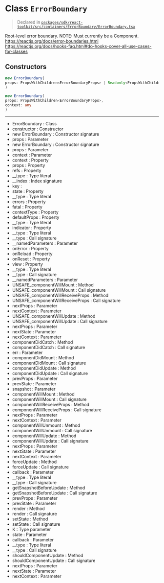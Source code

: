 # Class `ErrorBoundary`
> Declared in [`packages/sdk/react-toolkit/src/containers/ErrorBoundary/ErrorBoundary.tsx`](https://github.com/dxos/protocols/blob/main/packages/sdk/react-toolkit/src/containers/ErrorBoundary/ErrorBoundary.tsx#L33)

Root-level error boundary.
NOTE: Must currently be a Component.
https://reactjs.org/docs/error-boundaries.html
https://reactjs.org/docs/hooks-faq.html#do-hooks-cover-all-use-cases-for-classes

## Constructors
```ts
new ErrorBoundary(
props: PropsWithChildren<ErrorBoundaryProps> | Readonly<PropsWithChildren<ErrorBoundaryProps>>
)
```
```ts
new ErrorBoundary(
props: PropsWithChildren<ErrorBoundaryProps>,
context: any
)
```

---
- ErrorBoundary : Class
- constructor : Constructor
- new ErrorBoundary : Constructor signature
- props : Parameter
- new ErrorBoundary : Constructor signature
- props : Parameter
- context : Parameter
- context : Property
- props : Property
- refs : Property
- __type : Type literal
- __index : Index signature
- key :
- state : Property
- __type : Type literal
- errors : Property
- fatal : Property
- contextType : Property
- defaultProps : Property
- __type : Type literal
- indicator : Property
- __type : Type literal
- __type : Call signature
- __namedParameters : Parameter
- onError : Property
- onReload : Property
- onReset : Property
- view : Property
- __type : Type literal
- __type : Call signature
- __namedParameters : Parameter
- UNSAFE_componentWillMount : Method
- UNSAFE_componentWillMount : Call signature
- UNSAFE_componentWillReceiveProps : Method
- UNSAFE_componentWillReceiveProps : Call signature
- nextProps : Parameter
- nextContext : Parameter
- UNSAFE_componentWillUpdate : Method
- UNSAFE_componentWillUpdate : Call signature
- nextProps : Parameter
- nextState : Parameter
- nextContext : Parameter
- componentDidCatch : Method
- componentDidCatch : Call signature
- err : Parameter
- componentDidMount : Method
- componentDidMount : Call signature
- componentDidUpdate : Method
- componentDidUpdate : Call signature
- prevProps : Parameter
- prevState : Parameter
- snapshot : Parameter
- componentWillMount : Method
- componentWillMount : Call signature
- componentWillReceiveProps : Method
- componentWillReceiveProps : Call signature
- nextProps : Parameter
- nextContext : Parameter
- componentWillUnmount : Method
- componentWillUnmount : Call signature
- componentWillUpdate : Method
- componentWillUpdate : Call signature
- nextProps : Parameter
- nextState : Parameter
- nextContext : Parameter
- forceUpdate : Method
- forceUpdate : Call signature
- callback : Parameter
- __type : Type literal
- __type : Call signature
- getSnapshotBeforeUpdate : Method
- getSnapshotBeforeUpdate : Call signature
- prevProps : Parameter
- prevState : Parameter
- render : Method
- render : Call signature
- setState : Method
- setState : Call signature
- K : Type parameter
- state : Parameter
- callback : Parameter
- __type : Type literal
- __type : Call signature
- shouldComponentUpdate : Method
- shouldComponentUpdate : Call signature
- nextProps : Parameter
- nextState : Parameter
- nextContext : Parameter
